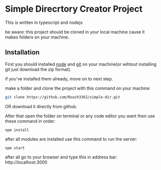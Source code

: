 # Simple Direcrtory Creator Project

This is written in typescript and nodejs 

be aware: this project should be cloned in your local machine cause it makes folders on your machine.

## Installation

First you should installed [node](https://nodejs.org/en/download) and [git](https://www.git-scm.com/downloads) on your machine(or wihtout installing git just download the zip format).

if you've installed them already, move on to next step.

make a folder and clone the project with this command on your machine

```bash
git clone https://github.com/Rouch3362/simple-dir.git
```

OR download it directly from github.

After that open the folder on terminal or any code editor you want then use these command in order:

```bach
npm install
```
after all modules are installed use this command to run the server:

```bach
npm start
```

after all go to your browser and type this in address bar: http://localhost:3000
